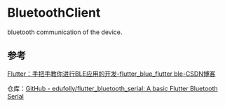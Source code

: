 # BluetoothClient

bluetooth communication of the device.

## 参考

[Flutter：手把手教你进行BLE应用的开发-flutter_blue_flutter ble-CSDN博客](https://blog.csdn.net/qwe749082787/article/details/105712079)

仓库：[GitHub - edufolly/flutter_bluetooth_serial: A basic Flutter Bluetooth Serial](https://github.com/edufolly/flutter_bluetooth_serial)
